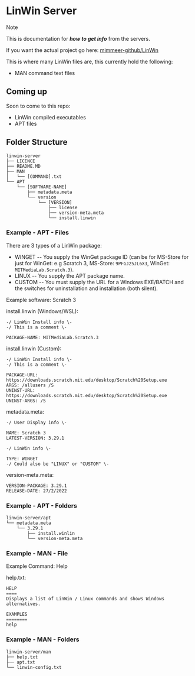 # LinWin Server

>[!NOTE]
>This is documentation for ***how to get info*** from the servers.
>
>If you want the actual project go here: [mimmeer-github/LinWin](https://github.com/mimmeer-github/LinWin)

This is where many LinWin files are, this currently hold the following:

- MAN command text files

## Coming up
Soon to come to this repo:

- LinWin compiled executables
- APT files

## Folder Structure

```
linwin-server
├── LICENCE
├── README.MD
├── MAN
│   └── [COMMAND].txt
└── APT
    └── [SOFTWARE-NAME]
        ├── metadata.meta
        └── version
            └── [VERSION]
                ├── license
                ├── version-meta.meta
                └── install.linwin
```

### Example - APT - Files

There are 3 types of a LinWin package:
- WINGET -- You supply the WinGet package ID (can be for MS-Store for just for WinGet: e.g Scratch 3, MS-Store: `9PFGJ25JL6X3`, WinGet: `MITMediaLab.Scratch.3`).
- LINUX -- You supply the APT package name.
- CUSTOM -- You must supply the URL for a Windows EXE/BATCH and the switches for uninstallation and installation (both silent).

Example software: Scratch 3

install.linwin (Windows/WSL):
```
-/ LinWin Install info \-
-/ This is a comment \-

PACKAGE-NAME: MITMediaLab.Scratch.3
```

install.linwin (Custom):
```
-/ LinWin Install info \-
-/ This is a comment \-

PACKAGE-URL: https://downloads.scratch.mit.edu/desktop/Scratch%20Setup.exe
ARGS: /allusers /S
UNINST-URL: https://downloads.scratch.mit.edu/desktop/Scratch%20Setup.exe
UNINST-ARGS: /S
```

metadata.meta:
```
-/ User Display info \-

NAME: Scratch 3
LATEST-VERSION: 3.29.1

-/ LinWin info \-

TYPE: WINGET
-/ Could also be "LINUX" or "CUSTOM" \-
```

version-meta.meta:
```
VERSION-PACKAGE: 3.29.1
RELEASE-DATE: 27/2/2022
```

### Example - APT - Folders

```
linwin-server/apt
└── metadata.meta
    └── 3.29.1
        ├── install.winlin
        └── version-meta.meta
```

### Example - MAN - File

Example Command: Help

help.txt:
```
HELP
====
Displays a list of LinWin / Linux commands and shows Windows alternatives.

EXAMPLES
========
help
```

### Example - MAN - Folders

```
linwin-server/man
├── help.txt
├── apt.txt
└── linwin-config.txt
```
